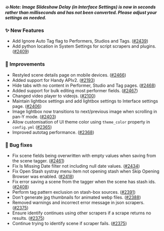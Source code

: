 ##### 💥 Note: Image Slideshow Delay (in Interface Settings) is now in seconds rather than milliseconds and has not been converted. Please adjust your settings as needed.

### ✨ New Features
* Add Ignore Auto Tag flag to Performers, Studios and Tags. ([#2439](https://github.com/stashapp/stash/pull/2439)) 
* Add python location in System Settings for script scrapers and plugins. ([#2409](https://github.com/stashapp/stash/pull/2409))

### 🎨 Improvements
* Restyled scene details page on mobile devices. ([#2466](https://github.com/stashapp/stash/pull/2466))
* Added support for Handy APIv2. ([#2193](https://github.com/stashapp/stash/pull/2193))
* Hide tabs with no content in Performer, Studio and Tag pages. ([#2468](https://github.com/stashapp/stash/pull/2468))
* Added support for bulk editing most performer fields. ([#2467](https://github.com/stashapp/stash/pull/2467))
* Changed video player to videojs. ([#2100](https://github.com/stashapp/stash/pull/2100))
* Maintain lightbox settings and add lightbox settings to Interface settings page. ([#2406](https://github.com/stashapp/stash/pull/2406))
* Image lightbox now transitions to next/previous image when scrolling in pan-Y mode. ([#2403](https://github.com/stashapp/stash/pull/2403))
* Allow customisation of UI theme color using `theme_color` property in `config.yml` ([#2365](https://github.com/stashapp/stash/pull/2365))
* Improved autotag performance. ([#2368](https://github.com/stashapp/stash/pull/2368))

### 🐛 Bug fixes
* Fix scene fields being overwritten with empty values when saving from the scene tagger. ([#2461](https://github.com/stashapp/stash/pull/2461))
* Fix Is Missing Date filter not including null date values. ([#2434](https://github.com/stashapp/stash/pull/2434))
* Fix Open Stash systray menu item not opening stash when Skip Opening Browser was enabled. ([#2418](https://github.com/stashapp/stash/pull/2418))
* Fix error saving a scene from the tagger when the scene has stash ids. ([#2408](https://github.com/stashapp/stash/pull/2408))
* Perform tag pattern exclusion on stash-box sources. ([#2391](https://github.com/stashapp/stash/pull/2391))
* Don't generate jpg thumbnails for animated webp files. ([#2388](https://github.com/stashapp/stash/pull/2388))
* Removed warnings and incorrect error message in json scrapers. ([#2375](https://github.com/stashapp/stash/pull/2375))
* Ensure identify continues using other scrapers if a scrape returns no results. ([#2375](https://github.com/stashapp/stash/pull/2375))
* Continue trying to identify scene if scraper fails. ([#2375](https://github.com/stashapp/stash/pull/2375))
